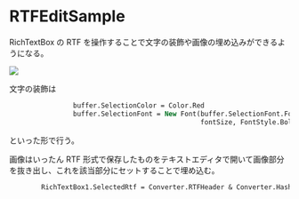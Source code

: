 RTFEditSample
=============

RichTextBox の RTF を操作することで文字の装飾や画像の埋め込みができるようになる。

![](http://cdn-ak.f.st-hatena.com/images/fotolife/d/dechnostick/20140819/20140819000803.gif)

文字の装飾は

```vb
                buffer.SelectionColor = Color.Red
                buffer.SelectionFont = New Font(buffer.SelectionFont.FontFamily,
                                                fontSize, FontStyle.Bold)
```

といった形で行う。

画像はいったん RTF 形式で保存したものをテキストエディタで開いて画像部分を抜き出し、これを該当部分にセットすることで埋め込む。

```vb
        RichTextBox1.SelectedRtf = Converter.RTFHeader & Converter.Hashtable(key) & Converter.RTFFooter
```
